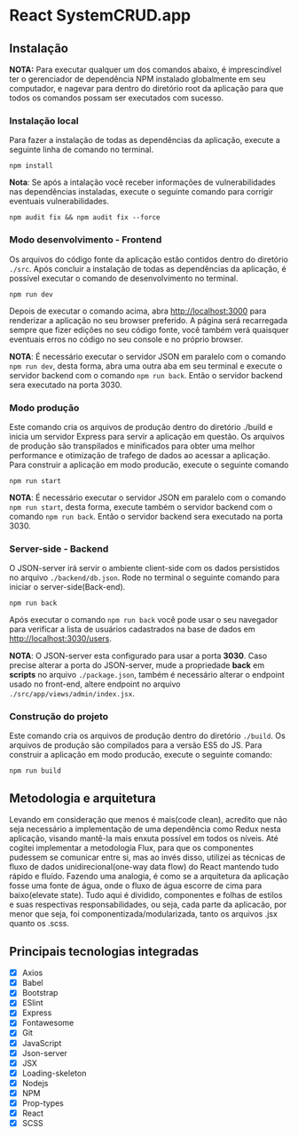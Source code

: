 # React SystemCRUD.app

## Instalação

**NOTA:** Para executar qualquer um dos comandos abaixo, é imprescindível ter o gerenciador de dependência NPM instalado globalmente em seu computador, e nagevar para dentro do diretório root da aplicação para que todos os comandos possam ser executados com sucesso.

### Instalação local

Para fazer a instalação de todas as dependências da aplicação, execute a seguinte linha de comando no terminal.

    npm install

**Nota**: Se após a intalação você receber informações de vulnerabilidades nas dependências instaladas, execute o seguinte comando para corrigir eventuais vulnerabilidades.

    npm audit fix && npm audit fix --force

### Modo desenvolvimento - Frontend

Os arquivos do código fonte da aplicação estão contidos dentro do diretório `./src`.
Após concluir a instalação de todas as dependências da aplicação, é possível executar o comando de desenvolvimento no terminal.

    npm run dev

Depois de executar o comando acima, abra [http://localhost:3000](http://localhost:3000) para renderizar a aplicação no seu browser preferido.
A página será recarregada sempre que fizer edições no seu código fonte, você também verá quaisquer eventuais erros no código no seu console e no próprio browser.

**NOTA**: É necessário executar o servidor JSON em paralelo com o comando `npm run dev`, desta forma, abra uma outra aba em seu terminal e execute o servidor backend com o comando `npm run back`. Então o servidor backend sera executado na porta 3030.

### Modo produção

Este comando cria os arquivos de produção dentro do diretório ./build e inicia um servidor Express para servir a aplicação em questão. Os arquivos de produção são transpilados e minificados para obter uma melhor performance e otimização de trafego de dados ao acessar a aplicação. Para construir a aplicação em modo producão, execute o seguinte comando

    npm run start

**NOTA**: É necessário executar o servidor JSON em paralelo com o comando `npm run start`, desta forma, execute também o servidor backend com o comando `npm run back`. Então o servidor backend sera executado na porta 3030.

### Server-side - Backend

O JSON-server irá servir o ambiente client-side com os dados persistidos no arquivo `./backend/db.json`. Rode no terminal o seguinte comando para iniciar o server-side(Back-end).

    npm run back

Após executar o comando `npm run back` você pode usar o seu navegador para verificar a lista de usuários cadastrados na base de dados em [http://localhost:3030/users](http://localhost:3030/users).

**NOTA**: O JSON-server esta configurado para usar a porta **3030**. Caso precise alterar a porta do JSON-server, mude a propriedade **back** em **scripts** no arquivo `./package.json`, também é necessário alterar o endpoint usado no front-end, altere endpoint no arquivo `./src/app/views/admin/index.jsx`.

### Construção do projeto

Este comando cria os arquivos de produção dentro do diretório `./build`. Os arquivos de produção são compilados para a versão ES5 do JS.
Para construir a aplicação em modo producão, execute o seguinte comando:

    npm run build

## Metodologia e arquitetura

Levando em consideração que menos é mais(code clean), acredito que não seja necessário a implementação de uma dependência como Redux nesta aplicação, visando mantê-la mais enxuta possível em todos os níveis. Até cogitei implementar a metodologia Flux, para que os componentes pudessem se comunicar entre si, mas ao invés disso, utilizei as técnicas de fluxo de dados unidirecional(one-way data flow) do React mantendo tudo rápido e fluído. Fazendo uma analogia, é como se a arquitetura da aplicação fosse uma fonte de água, onde o fluxo de água escorre de cima para baixo(elevate state). Tudo aqui é dividido, componentes e folhas de estilos e suas respectivas responsabilidades, ou seja, cada parte da aplicacão, por menor que seja, foi componentizada/modularizada, tanto os arquivos .jsx quanto os .scss.

## Principais tecnologias integradas

- [x] Axios
- [x] Babel
- [x] Bootstrap
- [x] ESlint
- [x] Express
- [x] Fontawesome
- [x] Git
- [x] JavaScript
- [x] Json-server
- [x] JSX
- [x] Loading-skeleton
- [x] Nodejs
- [x] NPM
- [x] Prop-types
- [x] React
- [x] SCSS
